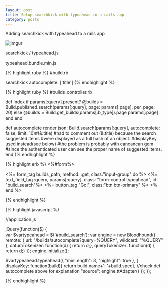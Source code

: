 ```yaml
---
layout: post
title: Setup searchkick with typeahead in a rails app
category: posts
---
```


Adding searchkick with typeahead to a rails app

![Imgur](http://i.imgur.com/bq95WFR.png)


[searchkick](https://github.com/ankane/searchkick) /
[typeahead.js](https://github.com/twitter/typeahead.js/)

typeahead.bundle.min.js


{% highlight ruby %}
#build.rb

searchkick autocomplete: ['title']
{% endhighlight %}

{% highlight ruby %}
#builds_controller.rb

  def index
    if params[:query].present?
      @builds = Build.published.search(params[:query], page: params[:page], per_page: 20)
    else
      @builds = Build.get_builds(params[:b_type]).page params[:page]
    end
  end

  def autocomplete
    render json: Build.search(params[:query], autocomplete: false, limit: 10)#(&:title)
    #had to comment out (&:title) because the search suggested items
    #were displayed as a full hash of an object.
    #displayKey used instead(see below)
    #the problem is probably with cancancan gem
    #since the authenticated user can see the proper name of suggested items.
  end
{% endhighlight %}

{% highlight erb %}
<%#form%>

  <%= form_tag builds_path, method: :get, class:"input-group" do %>
    <%= text_field_tag :query, params[:query], class: "form-control typeahead", id: "build_search"%>
    <span class="input-group-btn">
      <%= button_tag "Go!", class:"btn btn-primary" %>
    </span>
  <% end %>



{% endhighlight %}

{% highlight javascript %}

//application.js

jQuery(function($) {  
  var $vartypeahead = $('#build_search');
  var engine = new Bloodhound({
    remote: {
        url: "/builds/autocomplete?query=%QUERY",
        wildcard: "%QUERY"
    },
    datumTokenizer: function(d) { return d;},
    queryTokenizer: function(d) { return d;}
  });
  engine.initialize();

  $vartypeahead.typeahead({
    "minLength": 3,
    "highlight": true
  },
  {  
    displayKey: function(build){ return build.name+': '+build.spec},
    //check def autocomplete above for explanation
    "source": engine.ttAdapter()
    });
});

{% endhighlight %}
